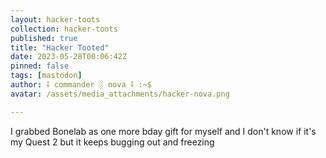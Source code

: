 ```yaml
---
layout: hacker-toots
collection: hacker-toots
published: true
title: "Hacker Tooted"
date: 2023-05-28T00:06:42Z
pinned: false
tags: [mastodon]
author: ⸸ commander ░ nova ⸸ :~$
avatar: /assets/media_attachments/hacker-nova.png

---
```


<p>I grabbed Bonelab as one more bday gift for myself and I don&#39;t know if it&#39;s my Quest 2 but it keeps bugging out and freezing</p>


